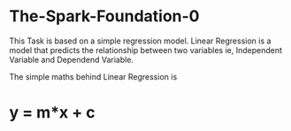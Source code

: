 # The-Spark-Foundation-0
This Task is based on a simple regression model.
Linear Regression is a model that predicts the relationship between two variables ie, Independent Variable and 
Dependend Variable.


The simple maths behind Linear Regression is 
# y = m*x + c

